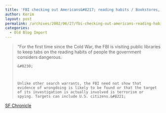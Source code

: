 ```yaml
---
title: 'FBI checking out Americans&#8217; reading habits / Bookstores, libraries can&#8217;t do much to fend off search warrants'
author: Kerim
layout: post
permalink: /archives/2002/06/27/fbi-checking-out-americans-reading-habits-bookstores-libraries-cant-do-much-to-fend-off-search-warrants/
categories:
  - Old Blog Import
---
```


>   &#8220;For the first time since the Cold War, the FBI is visiting public libraries to keep tabs on the reading habits of people the government considers dangerous. 
>   
>   
>     &#8230;
>   
>   
>   
>     Unlike other search warrants, the FBI need not show that evidence of wrongdoing is likely to be found or that the target of its investigation is actually involved is terrorism or spying. Targets can include U.S. citizens.&#8221;
>   


<a href="http://www.sfgate.com/cgi-bin/article.cgi?f=/c/a/2002/06/23/MN75593.DTL" onclick="_gaq.push(['_trackEvent', 'outbound-article', 'http://www.sfgate.com/cgi-bin/article.cgi?f=/c/a/2002/06/23/MN75593.DTL', 'SF Chronicle']);" >SF Chronicle</a>

